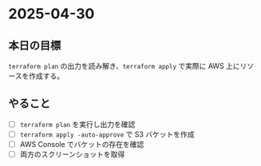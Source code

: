 # 2025-04-30

## 本日の目標
`terraform plan` の出力を読み解き、`terraform apply` で実際に AWS 上にリソースを作成する。

## やること
- [ ] `terraform plan` を実行し出力を確認
- [ ] `terraform apply -auto-approve` で S3 バケットを作成
- [ ] AWS Console でバケットの存在を確認
- [ ] 両方のスクリーンショットを取得

